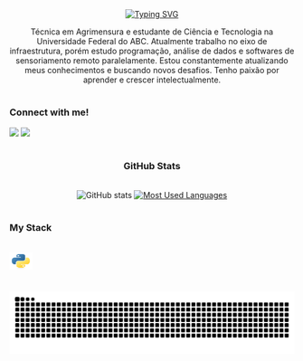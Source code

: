 <div align="center">
  <a href="https://git.io/typing-svg">
    <img src="https://readme-typing-svg.demolab.com?font=Fira+Code&weight=500&size=22&pause=1000&color=ff6699&center=true&vCenter=true&random=false&width=524&lines=%E2%8A%B9+Welcome+to+my+profile!+%CB%99%E1%B5%95%CB%99+%E2%8A%B9+" alt="Typing SVG">
  </a>
</div>

<p align="center">Técnica em Agrimensura e estudante de Ciência e Tecnologia na Universidade Federal do ABC. Atualmente trabalho no eixo de infraestrutura, porém estudo programação, análise de dados e softwares de sensoriamento remoto paralelamente.
Estou constantemente atualizando meus conhecimentos e buscando novos desafios. Tenho paixão por aprender e crescer intelectualmente.

#

<img align="right" alt="" height="190px" src="https://github.com/user-attachments/assets/f56a8e8e-5689-48f3-b61f-5d8132a1c7c5">

<h3 align="left">Connect with me!</h3>

  <a href = "mailto:eduarda.alves@aluno.ufabc.edu.br"><img src="https://img.shields.io/badge/-Gmail-ff6699?style=for-the-badge&logo=gmail&logoColor=white" target="_blank"></a>
  <a href="https://www.linkedin.com/in/mariaeduardacoutinhoalves/" target="_blank"><img src="https://img.shields.io/badge/-LinkedIn-ff6699?style=for-the-badge&logo=linkedin&logoColor=white" target="_blank"></a> 


<div>

#
#

<div style="text-align: center;" align="center">
  <h3> GitHub Stats </h3>
  <br>
  <img src="https://github-readme-stats-git-masterrstaa-rickstaa.vercel.app/api?username=skyra18&hide_title=true&show_icons=true&include_all_commits=false&count_private=true&line_height=25&hide=issues&bg_color=ffcc99&title_color=ff6699&text_color=ff6699&border_radius=3&border_color=ffcc99&icon_color=ff6699&theme=jolly" alt="GitHub stats">

  <a href="https://github.com/mari4souza/github-readme-stats">
    <img src="https://github-readme-stats-git-masterrstaa-rickstaa.vercel.app/api/top-langs/?username=skyra18&line_height=10&card_width=290&layout=compact&hide_title=false&count_private=true&langs_count=4&show_icons=true&title_color=ff6699&hide=html,scss,less&bg_color=ffcc99&text_color=ff6699&border_radius=3&border_color=ffcc99&count_private=true" alt="Most Used Languages">
  </a>
</div>

#

<h3 align="left">My Stack </h3>

<div style="display: inline_block"><br>
<img align="center" alt="Rafa-Python" height="30" width="40" src="https://raw.githubusercontent.com/devicons/devicon/master/icons/python/python-original.svg">


#

<picture align="center">
  <source media="(prefers-color-scheme: dark)" srcset="https://raw.githubusercontent.com/skyra18/skyra18/output/github-contribution-grid-snake-dark.svg">
  <source media="(prefers-color-scheme: light)" srcset="https://raw.githubusercontent.com/skyra18/skyra18/output/github-contribution-grid-snake-dark.svg">
  <img align="center" alt="github contribution grid snake animation" src="https://raw.githubusercontent.com/skyra18/skyra18/output/github-contribution-grid-snake.svg">
</picture>



